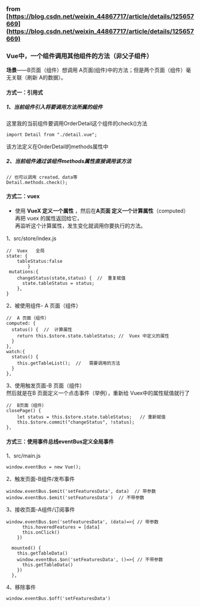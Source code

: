 ### from [https://blog.csdn.net/weixin_44867717/article/details/125657669](https://blog.csdn.net/weixin_44867717/article/details/125657669)
### Vue中，一个组件调用其他组件的方法（非父子组件）
**场景**——B页面（组件）想调用 A页面(组件)中的方法；但是两个页面（组件）毫无关联（刷新 A的数据）。
#### 方式一：引用式
##### 1、当前组件引入将要调用方法所属的组件
这里我的当前组件要调用OrderDetail这个组件的check()方法
```
import Detail from "./detail.vue";
```
该方法定义在OrderDetail的methods属性中
##### 2、当前组件通过该组件methods属性直接调用该方法
```
// 也可以调用 created、data等
Detail.methods.check();
```
#### 方式二：vuex

- 使用 **VueX 定义一个属性** ，然后在**A页面 定义一个计算属性**（computed） 再把 vuex 的属性返回给它，<br />再监听这个计算属性，发生变化就调用你要执行的方法。

1、src/store/index.js
```
//  Vuex   全局
state: { 
	tableStatus:false  
	 	}
 mutations:{  
	changeStatus(state,status) {  //  重复赋值
      state.tableStatus = status;
    },
}
```
2、被使用组件- A 页面（组件）
```
//  A 页面（组件）
computed: {  
  status() {  //  计算属性
    return this.$store.state.tableStatus; //  Vuex 中定义的属性
  }
},
watch:{
  status() {
    this.getTableList();  //   需要调用的方法
  }
},
```
3、使用触发页面-B 页面（组件）<br />然后就是在B 页面定义一个点击事件（举例），重新给 Vuex中的属性赋值就行了
```
//  B页面（组件）
closePage() {
    let status = this.$store.state.tableStatus;   // 重新赋值
    this.$store.commit("changeStatus", !status);
},
```
#### 方式三：使用事件总线eventBus定义全局事件
1、src/main.js
```
window.eventBus = new Vue();
```
2、触发页面-B组件/发布事件
```
window.eventBus.$emit('setFeaturesData', data)  // 带参数
window.eventBus.$emit('setFeaturesData')  // 不带参数
```
3、接收页面-A组件/订阅事件
```
window.eventBus.$on('setFeaturesData', (data)=>{ // 带参数
      this.hoveredFeatures = [data]
      this.onClick()
    })

  mounted() {
    this.getTableData()
    window.eventBus.$on('setFeaturesData', ()=>{ // 不带参数
      this.getTableData()
    })
  },

```
4、移除事件
```
window.eventBus.$off('setFeaturesData')
```

